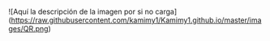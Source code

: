 <span>![</span><span>Aquí la descripción de la imagen por si no carga</span><span>]</span><span>(</span><span>https://raw.githubusercontent.com/kamimy1/Kamimy1.github.io/master/images/QR.png</span><span>)</span>
